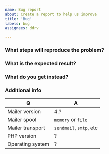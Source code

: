 ```yaml
---
name: Bug report
about: Create a report to help us improve
title: 'Bug'
labels: bug
assignees: ddrv

---
```


### What steps will reproduce the problem?

### What is the expected result?

### What do you get instead?

### Additional info

| Q                | A
| ---------------- | ---
| Mailer version   | 4.?
| Mailer spool     | `memory` or `file`
| Mailer transport | `sendmail`, `smtp`, etc
| PHP version      | ?
| Operating system | ?
